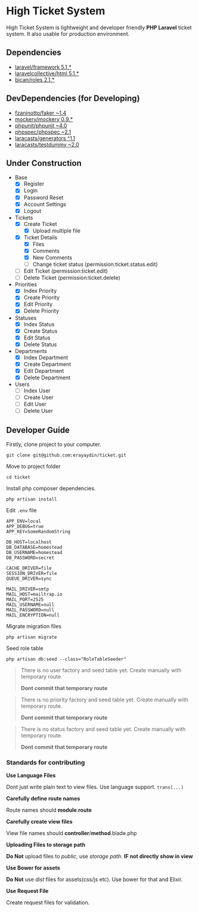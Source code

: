 # High Ticket System

High Ticket System is lightweight and developer friendly **PHP Laravel** ticket system. It also usable for production environment.

## Dependencies

- [laravel/framework 5.1.*](https://packagist.org/packages/laravel/framework)
- [laravelcollective/html 5.1.*](https://packagist.org/packages/laravelcollective/html)
- [bican/roles 2.1.*](https://packagist.org/packages/bican/roles)

## DevDependencies (for Developing)

- [fzaninotto/faker ~1.4](https://packagist.org/packages/fzaninotto/faker)
- [mockery/mockery 0.9.*](https://packagist.org/packages/mockery/mockery)
- [phpunit/phpunit ~4.0](https://packagist.org/packages/phpunit/phpunit)
- [phpspec/phpspec ~2.1](https://packagist.org/packages/phpspec/phpspec)
- [laracasts/generators ^1.1](https://packagist.org/packages/laracasts/generators)
- [laracasts/testdummy ~2.0](https://packagist.org/packages/laracasts/testdummy)

## Under Construction

- Base
  - [x] Register
  - [x] Login
  - [x] Password Reset
  - [x] Account Settings
  - [x] Logout
- Tickets
  - [x] Create Ticket
    - [x] Upload multiple file
  - [x] Ticket Details
    - [x] Files
    - [x] Comments
    - [x] New Comments
    - [ ] Change ticket status (permission:ticket.status.edit)
  - [ ] Edit Ticket (permission:ticket.edit)
  - [ ] Delete Ticket (permission:ticket.delete)
- Priorities
  - [x] Index Priority
  - [x] Create Priority
  - [x] Edit Priority
  - [x] Delete Priority
- Statuses
  - [x] Index Status
  - [x] Create Status
  - [x] Edit Status
  - [x] Delete Status
- Departments
  - [x] Index Department
  - [x] Create Department
  - [x] Edit Department
  - [x] Delete Department
- Users
  - [ ] Index User
  - [ ] Create User
  - [ ] Edit User
  - [ ] Delete User

## Developer Guide

Firstly, clone project to your computer.

```
git clone git@github.com:erayaydin/ticket.git
```

Move to project folder

```
cd ticket
```

Install php composer dependencies.

```
php artisan install
```

Edit `.env` file

```
APP_ENV=local
APP_DEBUG=true
APP_KEY=SomeRandomString

DB_HOST=localhost
DB_DATABASE=homestead
DB_USERNAME=homestead
DB_PASSWORD=secret

CACHE_DRIVER=file
SESSION_DRIVER=file
QUEUE_DRIVER=sync

MAIL_DRIVER=smtp
MAIL_HOST=mailtrap.io
MAIL_PORT=2525
MAIL_USERNAME=null
MAIL_PASSWORD=null
MAIL_ENCRYPTION=null
```

Migrate migration files

```
php artisan migrate
```

Seed role table

```
php artisan db:seed --class="RoleTableSeeder"
```

> There is no user factory and seed table yet. Create manually with temporary route.
> 
> **Dont commit that temporary route**

> There is no priority factory and seed table yet. Create manually with temporary route.
> 
> **Dont commit that temporary route**

> There is no status factory and seed table yet. Create manually with temporary route.
>
> **Dont commit that temporary route**

### Standards for contributing

**Use Language Files**

Dont just write plain text to view files. Use language support. `trans(...)`

**Carefully define route names**

Route names should **module**.**route**

**Carefully create view files**

View file names should **controller**/**method**.blade.php

**Uploading Files to storage path**

**Do Not** upload files to *public*, use *storage path*. **IF not directly show in view**

**Use Bower for assets**

**Do Not** use *dist* files for assets(css/js etc). Use bower for that and Elixir.

**Use Request File**

Create request files for validation.